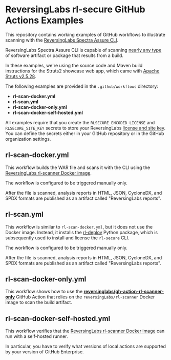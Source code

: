 # ReversingLabs rl-secure GitHub Actions Examples

This repository contains working examples of GitHub workflows to illustrate scanning with the [ReversingLabs Spectra Assure CLI](https://docs.secure.software/cli/).

ReversingLabs Spectra Assure CLI is capable of scanning [nearly any type](https://docs.secure.software/concepts/language-coverage) of software artifact or package that results from a build.

In these examples, we're using the source code and Maven build instructions for the Struts2 showcase web app,
which came with [Apache Struts v2.5.28](https://archive.apache.org/dist/struts/2.5.28/).

The following examples are provided in the `.github/workflows` directory:

- **rl-scan-docker.yml**
- **rl-scan.yml**
- **rl-scan-docker-only.yml**
- **rl-scan-docker-self-hosted.yml**


All examples require that you create the `RLSECURE_ENCODED_LICENSE` and `RLSECURE_SITE_KEY` secrets to store your ReversingLabs [license and site key](https://docs.secure.software/cli/deployment/rl-deploy-quick-start#prepare-the-license-and-site-key).
You can define the secrets either in your GitHub repository or in the GitHub organization settings.


## rl-scan-docker.yml

This workflow builds the WAR file and scans it with the CLI using the [ReversingLabs rl-scanner Docker image](https://hub.docker.com/r/reversinglabs/rl-scanner).

The workflow is configured to be triggered manually only.

After the file is scanned, analysis reports in HTML, JSON, CycloneDX, and SPDX formats are published as an artifact called "ReversingLabs reports".


## rl-scan.yml

This workflow is similar to `rl-scan-docker.yml`, but it does not use the Docker image.
Instead, it installs the [rl-deploy](https://pypi.org/project/rl-deploy/) Python package, which is subsequently used to install and license the `rl-secure` CLI.

The workflow is configured to be triggered manually only.

After the file is scanned, analysis reports in HTML, JSON, CycloneDX, and SPDX formats are published as an artifact called "ReversingLabs reports".


## rl-scan-docker-only.yml

This workflow shows how to use the **[reversinglabs/gh-action-rl-scanner-only](https://github.com/marketplace/actions/gh-action-rl-scanner-only)** GitHub Action that relies on the `reversingLabs/rl-scanner` Docker image to scan the build artifact.


## rl-scan-docker-self-hosted.yml

This workflow verifies that the [ReversingLabs rl-scanner Docker image](https://hub.docker.com/r/reversinglabs/rl-scanner) can run with a self-hosted runner.

In particular, you have to verify what versions of local actions are supported by your version of GitHub Enterprise.

